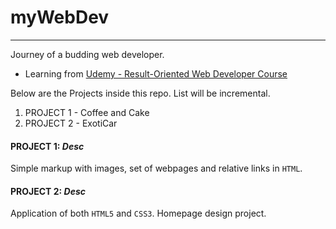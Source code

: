# myWebDev
***
Journey of a budding web developer. 
* Learning from [Udemy - Result-Oriented Web Developer Course](https://www.udemy.com/result-oriented-web-developer-course)

Below are the Projects inside this repo. List will be incremental.

1. PROJECT 1 - Coffee and Cake
2. PROJECT 2 - ExotiCar


#### PROJECT 1: _Desc_
Simple markup with images, set of webpages and relative links in ```HTML```.

#### PROJECT 2: _Desc_
Application of both ```HTML5``` and ```CSS3```.  Homepage design project.
